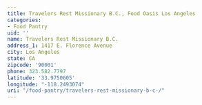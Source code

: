 ```yaml
---
title: Travelers Rest Missionary B.C., Food Oasis Los Angeles
categories:
- Food Pantry
uid: ''
name: Travelers Rest Missionary B.C.
address_1: 1417 E. Florence Avenue
city: Los Angeles
state: CA
zipcode: '90001'
phone: 323.582.7797
latitude: '33.9750605'
longitude: "-118.2493074"
uri: "/food-pantry/travelers-rest-missionary-b-c-/"
---
```


